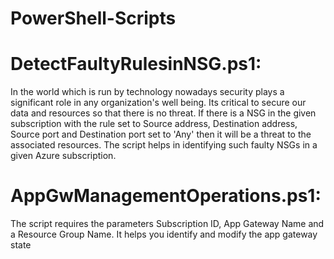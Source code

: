 # PowerShell-Scripts
# DetectFaultyRulesinNSG.ps1: 
In the world which is run by technology nowadays security plays a significant role in any organization's well being. Its critical to secure our data and resources so that there is no threat. If there is a NSG in the given subscription with the rule set to Source address, Destination address, Source port and Destination port set to 'Any' then it will be a threat to the associated resources. The script helps in identifying such faulty NSGs in a given Azure subscription.

# AppGwManagementOperations.ps1: 
The script requires the parameters Subscription ID, App Gateway Name and a Resource Group Name. It helps you identify and modify the app gateway state
